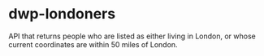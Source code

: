 # dwp-londoners
API that returns people who are listed as either living in London, or whose current coordinates are within 50 miles of London.
